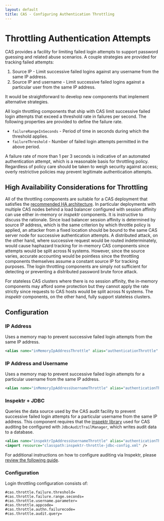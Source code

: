 ```yaml
---
layout: default
title: CAS - Configuring Authentication Throttling
---
```


# Throttling Authentication Attempts
CAS provides a facility for limiting failed login attempts to support password guessing and related abuse scenarios.
A couple strategies are provided for tracking failed attempts:

1. Source IP - Limit successive failed logins against any username from the same IP address.
2. Source IP and username - Limit successive failed logins against a particular user from the same IP address.

It would be straightforward to develop new components that implement alternative strategies.

All login throttling components that ship with CAS limit successive failed login attempts that exceed a threshold
rate in failures per second. The following properties are provided to define the failure rate.

* `failureRangeInSeconds` - Period of time in seconds during which the threshold applies.
* `failureThreshold` - Number of failed login attempts permitted in the above period.

A failure rate of more than 1 per 3 seconds is indicative of an automated authentication attempt, which is a
reasonable basis for throttling policy. Regardless of policy care should be taken to weigh security against access;
overly restrictive policies may prevent legitimate authentication attempts.


## High Availability Considerations for Throttling

All of the throttling components are suitable for a CAS deployment that satisfies the
[recommended HA architecture](../planning/High-Availability-Guide.html). In particular deployments with multiple CAS
nodes behind a load balancer configured with session affinity can use either in-memory or _inspektr_ components. It is
instructive to discuss the rationale. Since load balancer session affinity is determined by source IP address, which
is the same criterion by which throttle policy is applied, an attacker from a fixed location should be bound to the
same CAS server node for successive authentication attempts. A distributed attack, on the other hand, where successive
request would be routed indeterminately, would cause haphazard tracking for in-memory CAS components since attempts
would be split across N systems. However, since the source varies, accurate accounting would be pointless since the
throttling components themselves assume a constant source IP for tracking purposes. The login throttling components
are simply not sufficient for detecting or preventing a distributed password brute force attack.

For stateless CAS clusters where there is no session affinity, the in-memory components may afford some protection but
they cannot apply the rate strictly since requests to CAS hosts would be split across N systems.
The _inspektr_ components, on the other hand, fully support stateless clusters.


## Configuration

### IP Address
Uses a memory map to prevent successive failed login attempts from the same IP address.
```xml
<alias name="inMemoryIpAddressThrottle" alias="authenticationThrottle" />
```


### IP Address and Username
Uses a memory map to prevent successive failed login attempts for a particular username from the same IP address.

```xml
<alias name="inMemoryIpAddressUsernameThrottle" alias="authenticationThrottle" />
```

### Inspektr + JDBC
Queries the data source used by the CAS audit facility to prevent successive failed login attempts for a particular
username from the same IP address. This component requires that the
[inspektr library](https://github.com/Jasig/inspektr) used for CAS auditing be configured with
`JdbcAuditTrailManager`, which writes audit data to a database.

```xml
<alias name="inspektrIpAddressUsernameThrottle" alias="authenticationThrottle" />
<import resource="classpath:inspektr-throttle-jdbc-config.xml" />
```

For additional instructions on how to configure auditing via Inspektr,
please [review the following guide](Logging.html).

### Configuration
Login throttling configuration consists of:

```properties
#cas.throttle.failure.threshold=
#cas.throttle.failure.range.seconds=
#cas.throttle.username.parameter=
#cas.throttle.appcode=
#cas.throttle.authn.failurecode=
#cas.throttle.audit.query=
```
